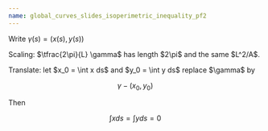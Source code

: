 ```yaml
---
name: global_curves_slides_isoperimetric_inequality_pf2
---
```


Write $\gamma(s) = (x(s), y(s))$

<p class="fragment">
Scaling: $\tfrac{2\pi}{L} \gamma$ has length $2\pi$ and the same $L^2/A$.
</p>

<p class="fragment">
Translate: let $x_0 = \int x ds$ and $y_0 = \int y ds$ replace $\gamma$ by

$$
\gamma - (x_0, y_0)
$$
</p>

<p class="fragment">
Then

$$
\int x ds = \int y ds = 0
$$
</p>
